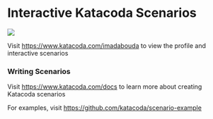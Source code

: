 # Interactive Katacoda Scenarios

[![](http://shields.katacoda.com/katacoda/imadabouda/count.svg)](https://www.katacoda.com/imadabouda "Get your profile on Katacoda.com")

Visit https://www.katacoda.com/imadabouda to view the profile and interactive scenarios

### Writing Scenarios
Visit https://www.katacoda.com/docs to learn more about creating Katacoda scenarios

For examples, visit https://github.com/katacoda/scenario-example
